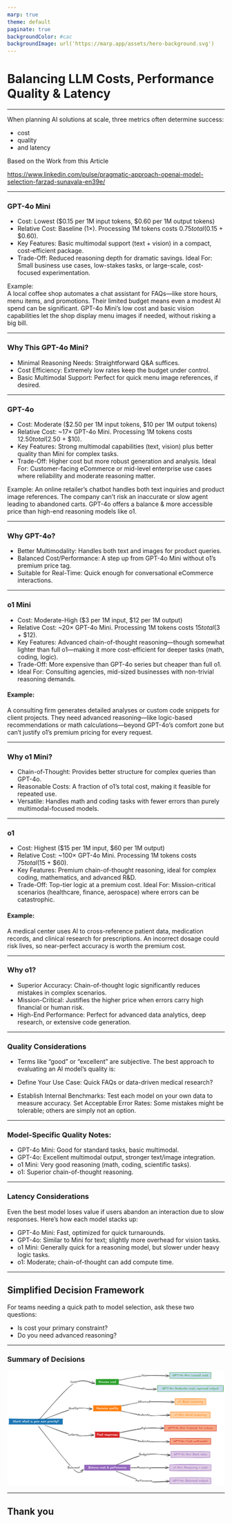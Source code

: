 ```yaml
---
marp: true
theme: default
paginate: true
backgroundColor: #cac
backgroundImage: url('https://marp.app/assets/hero-background.svg')
---
```


# **Balancing LLM Costs, Performance Quality & Latency**

---

When planning AI solutions at scale, three metrics often determine success: 

* cost
* quality
* and latency

Based on the Work from this Article

https://www.linkedin.com/pulse/pragmatic-approach-openai-model-selection-farzad-sunavala-en39e/


---

### GPT-4o Mini
* Cost: Lowest ($0.15 per 1M input tokens, $0.60 per 1M output tokens)
* Relative Cost: Baseline (1×). Processing 1M tokens costs $0.75 total ($0.15 + $0.60).
* Key Features: Basic multimodal support (text + vision) in a compact, cost-efficient package.
* Trade-Off: Reduced reasoning depth for dramatic savings.
Ideal For: Small business use cases, low-stakes tasks, or large-scale, cost-focused experimentation.

Example:  
A local coffee shop automates a chat assistant for FAQs—like store hours, menu items, and promotions. Their limited budget means even a modest AI spend can be significant. GPT-4o Mini’s low cost and basic vision capabilities let the shop display menu images if needed, without risking a big bill.

---
### Why This GPT-4o Mini?

* Minimal Reasoning Needs: Straightforward Q&A suffices.
* Cost Efficiency: Extremely low rates keep the budget under control.
* Basic Multimodal Support: Perfect for quick menu image references, if desired.

---

### GPT-4o
* Cost: Moderate ($2.50 per 1M input tokens, $10 per 1M output tokens)
* Relative Cost: ~17× GPT-4o Mini. Processing 1M tokens costs $12.50 total ($2.50 + $10).
* Key Features: Strong multimodal capabilities (text, vision) plus better quality than Mini for complex tasks.
* Trade-Off: Higher cost but more robust generation and analysis.
Ideal For: Customer-facing eCommerce or mid-level enterprise use cases where reliability and moderate reasoning matter.

Example: 
An online retailer’s chatbot handles both text inquiries and product image references. The company can’t risk an inaccurate or slow agent leading to abandoned carts. GPT-4o offers a balance & more accessible price than high-end reasoning models like o1.

---
### Why GPT-4o?

* Better Multimodality: Handles both text and images for product queries.
* Balanced Cost/Performance: A step up from GPT-4o Mini without o1’s premium price tag.
* Suitable for Real-Time: Quick enough for conversational eCommerce interactions.

---

### o1 Mini
* Cost: Moderate-High ($3 per 1M input, $12 per 1M output)
* Relative Cost: ~20× GPT-4o Mini. Processing 1M tokens costs $15 total ($3 + $12).
* Key Features: Advanced chain-of-thought reasoning—though somewhat lighter than full o1—making it more cost-efficient for deeper tasks (math, coding, logic).
* Trade-Off: More expensive than GPT-4o series but cheaper than full o1.
* Ideal For: Consulting agencies, mid-sized businesses with non-trivial reasoning demands.

#### Example: 
A consulting firm generates detailed analyses or custom code snippets for client projects. They need advanced reasoning—like logic-based recommendations or math calculations—beyond GPT-4o’s comfort zone but can’t justify o1’s premium pricing for every request.

--- 
### Why o1 Mini?

* Chain-of-Thought: Provides better structure for complex queries than GPT-4o.
* Reasonable Costs: A fraction of o1’s total cost, making it feasible for repeated use.
* Versatile: Handles math and coding tasks with fewer errors than purely multimodal-focused models.

---

### o1
* Cost: Highest ($15 per 1M input, $60 per 1M output)
* Relative Cost: ~100× GPT-4o Mini. Processing 1M tokens costs $75 total ($15 + $60).
* Key Features: Premium chain-of-thought reasoning, ideal for complex coding, mathematics, and advanced R&D.
* Trade-Off: Top-tier logic at a premium cost.
Ideal For: Mission-critical scenarios (healthcare, finance, aerospace) where errors can be catastrophic.

#### Example: 
A medical center uses AI to cross-reference patient data, medication records, and clinical research for prescriptions. An incorrect dosage could risk lives, so near-perfect accuracy is worth the premium cost.

---
### Why o1?

* Superior Accuracy: Chain-of-thought logic significantly reduces mistakes in complex scenarios.
* Mission-Critical: Justifies the higher price when errors carry high financial or human risk.
* High-End Performance: Perfect for advanced data analytics, deep research, or extensive code generation.

---
### Quality Considerations
* Terms like “good” or “excellent” are subjective. The best approach to evaluating an AI model’s quality is:

* Define Your Use Case: Quick FAQs or data-driven medical research?
* Establish Internal Benchmarks: Test each model on your own data to measure accuracy.
Set Acceptable Error Rates: Some mistakes might be tolerable; others are simply not an option.

---
### Model-Specific Quality Notes:

* GPT-4o Mini: Good for standard tasks, basic multimodal.
* GPT-4o: Excellent multimodal output, stronger text/image integration.
* o1 Mini: Very good reasoning (math, coding, scientific tasks).
* o1: Superior chain-of-thought reasoning.

---

### Latency Considerations
Even the best model loses value if users abandon an interaction due to slow responses. Here’s how each model stacks up:

* GPT-4o Mini: Fast, optimized for quick turnarounds.
* GPT-4o: Similar to Mini for text; slightly more overhead for vision tasks.
* o1 Mini: Generally quick for a reasoning model, but slower under heavy logic tasks.
* o1: Moderate; chain-of-thought can add compute time.

---

## Simplified Decision Framework

For teams needing a quick path to model selection, ask these two questions:

* Is cost your primary constraint?
* Do you need advanced reasoning?

---

### Summary of Decisions



![width:1000px](./images/model_selection.png)

---

## Thank you
